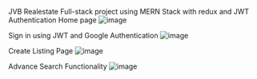 JVB Realestate Full-stack project using MERN Stack with redux and JWT Authentication
Home page
![image](https://github.com/cogie/JVB-estate/assets/32855656/00c92fbe-4f11-46fb-80ad-e6eb3b626be6)

Sign in using JWT and Google Authentication
![image](https://github.com/cogie/JVB-estate/assets/32855656/7853261f-3037-4369-998a-e3fe39dcc4a2)

Create Listing Page
![image](https://github.com/cogie/JVB-estate/assets/32855656/89fd217e-9d62-4282-b955-7fe6534f48c7)

Advance Search Functionality
![image](https://github.com/cogie/JVB-estate/assets/32855656/3f59f743-1a96-47cd-9d0f-56aa9472af2c)



